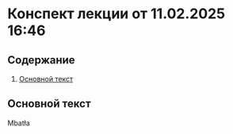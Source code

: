 # Конспект лекции от 11.02.2025 16:46

## Содержание
1. [Основной текст](#основной-текст)

## Основной текст

 Мbatła
